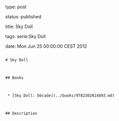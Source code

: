 type: post
status: published
title: Sky Doll
tags: serie:Sky Doll
date: Mon Jun 25 00:00:00 CEST 2012
~~~~~~
# Sky Doll

## Books

 * [Sky Doll: Décade](../books/9782302014893.md)

## Description
